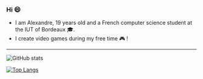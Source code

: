 ### Hi 😄

- I am Alexandre, 19 years old and a French computer science student at the IUT of Bordeaux 🎓.
- I create video games during my free time 🎮 !

***

![GitHub stats](https://github-readme-stats.vercel.app/api?username=retromodern&show_icons=true&theme=dracula)

[![Top Langs](https://github-readme-stats.vercel.app/api/top-langs/?username=retromodern&layout=compact&theme=dracula)](https://github.com/anuraghazra/github-readme-stats)
